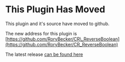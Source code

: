# This Plugin Has Moved #

This plugin and it's source have moved to github.

The new address for this plugin is [https://github.com/RoryBecker/CR\_ReverseBoolean](https://github.com/RoryBecker/CR_ReverseBoolean)

The latest release [can be found here](https://github.com/RoryBecker/CR_ReverseBoolean/releases/latest)